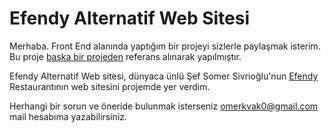 # **Efendy Alternatif Web Sitesi**

Merhaba. Front End alanında yaptığım bir projeyi sizlerle paylaşmak isterim. Bu proje [başka bir projeden](https://www.youtube.com/watch?v=enBAFo2kEfE&list=PLV9yr632jh92cSJu2sX-2ovuExNpZVHhQ&index=3&t=2788s) referans alınarak yapılmıştır.


Efendy Alternatif Web sitesi, dünyaca ünlü Şef Somer Sivrioğlu'nun [Efendy](https://efendyistanbul.com/) Restaurantının web sitesini projemde yer verdim.

Herhangi bir sorun ve öneride bulunmak isterseniz omerkvak0@gmail.com mail hesabıma yazabilirsiniz.
